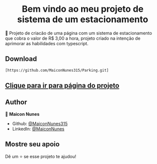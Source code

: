 <h1 align="center">Bem vindo ao meu projeto de sistema de um estacionamento</h1> 


🦀 Projeto de criacão de uma página com um sistema de estacionamento que cobra o valor de R$ 3,00 a hora, projeto criado na intenção de aprimorar as habilidades com typescript.

## Download
  
  
```sh
[https://github.com/MaiconNunes315/Parking.git]
```


## [Clique para ir para página do projeto](https://maiconnunes315.github.io/Parking/)




## Author

👤 **Maicon Nunes**

- Github: [@MaiconNunes315](https://github.com/MaiconNunes315)
- LinkedIn: [@MaiconNunes](https://www.linkedin.com/in/maicon-nunes-978454110/)

## Mostre seu apoio

Dê um ⭐️ se esse projeto te ajudou!
 
